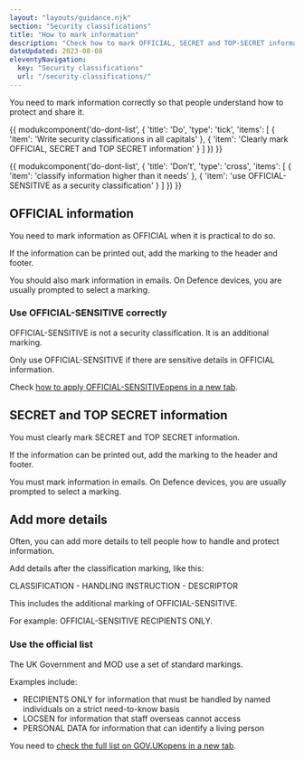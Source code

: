 ```yaml
---
layout: "layouts/guidance.njk"
section: "Security classifications"
title: "How to mark information"
description: "Check how to mark OFFICIAL, SECRET and TOP-SECRET information and how to use OFFICIAL-SENSITIVE correctly in Defence."
dateUpdated: 2023-08-08
eleventyNavigation:
  key: "Security classifications"
  url: "/security-classifications/"
---
```


You need to mark information correctly so that people understand how to protect and share it.

{{ modukcomponent('do-dont-list', {
  'title': 'Do',
  'type': 'tick',
  'items': [
    {
      'item': 'Write security classifications in all capitals'
    },
    {
      'item': 'Clearly mark OFFICIAL, SECRET and TOP SECRET information'
    }
  ]
}) }}

{{ modukcomponent('do-dont-list', {
  'title': 'Don’t',
  'type': 'cross',
  'items': [
    {
      'item': 'classify information higher than it needs'
    },
    {
      'item': 'use OFFICIAL-SENSITIVE as a security classification'
    }
  ]
}) }}

## OFFICIAL information

You need to mark information as OFFICIAL when it is practical to do so.

If the information can be printed out, add the marking to the header and footer. 

You should also mark information in emails. On Defence devices, you are usually prompted to select a marking. 


### Use OFFICIAL-SENSITIVE correctly

OFFICIAL-SENSITIVE is not a security classification. It is an additional marking. 

Only use OFFICIAL-SENSITIVE if there are sensitive details in OFFICIAL information.

Check <a href="https://www.gov.uk/government/publications/government-security-classifications/government-security-classifications-policy-html#additional-markings:~:text=Applying%20the%20%2DSENSITIVE%20marking" target="_blank">how to apply OFFICIAL-SENSITIVE<span class="govuk-visually-hidden">opens in a new tab</span></a>.


## SECRET and TOP SECRET information

You must clearly mark SECRET and TOP SECRET information. 

If the information can be printed out, add the marking to the header and footer. 

You must mark information in emails. On Defence devices, you are usually prompted to select a marking. 

## Add more details

Often, you can add more details to tell people how to handle and protect information.

Add details after the classification marking, like this:

CLASSIFICATION - HANDLING INSTRUCTION - DESCRIPTOR

This includes the additional marking of OFFICIAL-SENSITIVE. 

For example: OFFICIAL-SENSITIVE RECIPIENTS ONLY.

### Use the official list

The UK Government and MOD use a set of standard markings.

Examples include:

- RECIPIENTS ONLY for information that must be handled by named individuals on a strict need-to-know basis
- LOCSEN for information that staff overseas cannot access
- PERSONAL DATA for information that can identify a living person

You need to <a href="https://www.gov.uk/government/publications/government-security-classifications/government-security-classifications-policy-html#additional-markings" target="_blank">check the full list on GOV.UK<span class="govuk-visually-hidden">opens in a new tab</span></a>.
